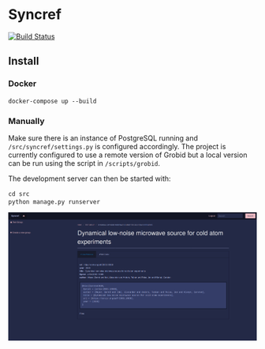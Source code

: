 # Syncref

[![Build Status](https://travis-ci.com/pbexe/syncref.svg?token=AeAAwB1rsJ3YfHiyXGQy&branch=master)](https://travis-ci.com/pbexe/syncref)

## Install

### Docker

```
docker-compose up --build
```

### Manually

Make sure there is an instance of PostgreSQL running and `/src/syncref/settings.py` is configured accordingly. The project is currently configured to use a remote version of Grobid but a local version can be run using the script in `/scripts/grobid`.

The development server can then be started with:
```
cd src
python manage.py runserver
```

![Screenshot](/screenshots/screenshot.png)